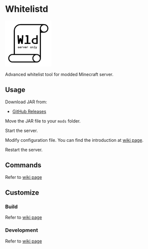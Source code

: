 # Whitelistd

<img src="https://github.com/ruattd/whitelistd/blob/main/common/src/main/resources/icon.png?raw=true" alt="icon" width="150"/>

Advanced whitelist tool for modded Minecraft server.

## Usage

Download JAR from:
   - [GitHub Releases](https://github.com/ruattd/whitelistd/releases/latest)
    
Move the JAR file to your `mods` folder.

Start the server.

Modify configuration file.
You can find the introduction at [wiki page](https://github.com/ruattd/whitelistd/wiki/Configuration).

Restart the server.

## Commands

Refer to [wiki page](https://github.com/ruattd/whitelistd/wiki/Commands)

## Customize

### Build

Refer to [wiki page](https://github.com/ruattd/whitelistd/wiki/Build)

### Development

Refer to [wiki page](https://github.com/ruattd/whitelistd/wiki/Development)

